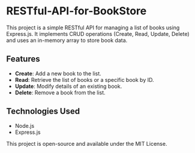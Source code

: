 # RESTful-API-for-BookStore

This project is a simple RESTful API for managing a list of books using Express.js. It implements CRUD operations (Create, Read, Update, Delete) and uses an in-memory array to store book data.

## Features

- **Create**: Add a new book to the list.  
- **Read**: Retrieve the list of books or a specific book by ID.  
- **Update**: Modify details of an existing book.  
- **Delete**: Remove a book from the list.  

## Technologies Used

- Node.js  
- Express.js  

This project is open-source and available under the MIT License.
